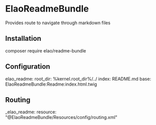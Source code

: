 # ElaoReadmeBundle

Provides route to navigate through markdown files

## Installation

composer require elao/readme-bundle

## Configuration

elao_readme:
    root_dir: %kernel.root_dir%/../
    index:    README.md
    base:     ElaoReadmeBundle:Readme:index.html.twig

## Routing

_elao_readme:
    resource: "@ElaoReadmeBundle/Resources/config/routing.xml"
